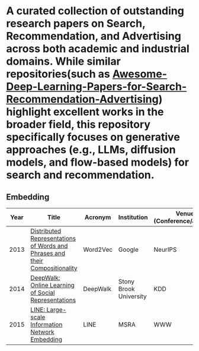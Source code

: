 # A curated collection of outstanding research papers on Search, Recommendation, and Advertising across both academic and industrial domains. While similar repositories(such as [Awesome-Deep-Learning-Papers-for-Search-Recommendation-Advertising](https://github.com/guyulongcs/Awesome-Deep-Learning-Papers-for-Search-Recommendation-Advertising)) highlight excellent works in the broader field, this repository specifically focuses on generative approaches (e.g., LLMs, diffusion models, and flow-based models) for search and recommendation.

## Embedding
| Year | Title | Acronym | Institution | Venue (Conference/Journal) | Code | Comment |
|------|-------|---------|-------------|----------------------------|------|---------|
| 2013 | [Distributed Representations of Words and Phrases and their Compositionality](https://arxiv.org/abs/1310.4546) | Word2Vec | Google | NeurIPS | [Github](https://github.com/Andras7/word2vec-pytorch) | [The Illustrated Word2vec](https://jalammar.github.io/illustrated-word2vec/) |
| 2014 | [DeepWalk: Online Learning of Social Representations](https://arxiv.org/abs/1403.6652v2) | DeepWalk | Stony Brook University | KDD | [Github](https://github.com/loginaway/DeepWalk) | [DeepWalk](https://transformerswsz.github.io/2022/09/09/DeepWalk%E8%A7%A3%E8%AF%BB/) |
| 2015 | [LINE: Large-scale Information Network Embedding](https://arxiv.org/abs/1503.03578) | LINE | MSRA | WWW | [Github](https://github.com/VahidooX/LINE) | [LINE](https://luweikxy.gitbook.io/machine-learning-notes/advanced-knowledge/embedding/network-embedding/line-large-scale-information-network-embedding) |